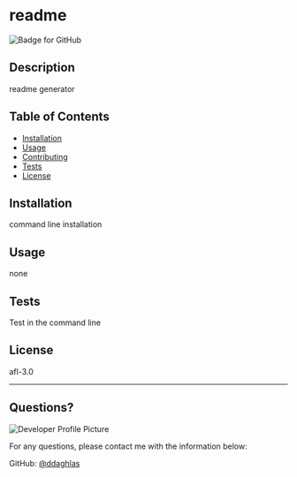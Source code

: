 # readme
  ![Badge for GitHub](https://img.shields.io/github/languages/top/ddaghlas/readme?style=flat&logo=appveyor) 
  
  
  ## Description 
  
  
  readme generator
  ## Table of Contents
  * [Installation](#installation)
  * [Usage](#usage)
  * [Contributing](#contributing)
  * [Tests](#tests)
  * [License](#license)
  
  ## Installation
  
  
  command line installation
  
  ## Usage 
  
   
  none
  
  ## Tests
  
  
  Test in the command line
  
  ## License
  
  afl-3.0
  
  ---
  
  ## Questions?
  
  ![Developer Profile Picture](https://avatars.githubusercontent.com/u/79717099?v=4) 
  
  For any questions, please contact me with the information below:
 
  GitHub: [@ddaghlas](https://api.github.com/users/ddaghlas)
  